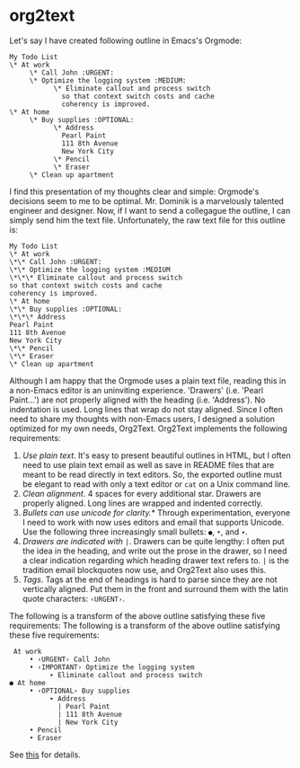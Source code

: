 org2text
========

Let's say I have created following outline in Emacs's Orgmode:
~~~~~~~~~~~~~~~~~~~~~~~~~~~~~~~~~
My Todo List
\* At work
     \* Call John :URGENT:
     \* Optimize the logging system :MEDIUM:
           \* Eliminate callout and process switch 
             so that context switch costs and cache 
             coherency is improved.
\* At home
     \* Buy supplies :OPTIONAL:
           \* Address
             Pearl Paint
             111 8th Avenue
             New York City
           \* Pencil
           \* Eraser
     \* Clean up apartment
~~~~~~~~~~~~~~~~~~~~~~~~~~~~~~~~~

I find this presentation of my thoughts clear and simple: Orgmode's decisions seem to me to be optimal. Mr. Dominik is a marvelously talented engineer and designer. Now, if I want to send a collegague the outline, I can simply send him the text file. Unfortunately, the raw text file for this outline is:
~~~~~~~~~~~~~~~~~~~~~~~~~~~~~~~~~
My Todo List
\* At work
\*\* Call John :URGENT:
\*\* Optimize the logging system :MEDIUM
\*\*\* Eliminate callout and process switch 
so that context switch costs and cache 
coherency is improved.
\* At home
\*\* Buy supplies :OPTIONAL:
\*\*\* Address
Pearl Paint
111 8th Avenue
New York City
\*\* Pencil
\*\* Eraser
\* Clean up apartment
~~~~~~~~~~~~~~~~~~~~~~~~~~~~~~~~~

Although I am happy that the Orgmode uses a plain text file, reading this in a non-Emacs editor is an uninviting experience. 'Drawers' (i.e. 'Pearl Paint...') are not properly aligned with the heading (i.e. 'Address'). No indentation is used. Long lines that wrap do not stay aligned. Since I often need to share my thoughts with non-Emacs users, I designed a solution optimized for my own needs, Org2Text. Org2Text implements the following requirements:

1. *Use plain text*. It's easy to present beautiful outlines in HTML, but I often need to use plain text email as well as save in README files that are meant to be read directly in text editors. So, the exported outline must be elegant to read with only a text editor or `cat` on a Unix command line.
1. *Clean alignment*. 4 spaces for every additional star. Drawers are properly aligned. Long lines are wrapped and indented correctly.
1. *Bullets can use unicode for clarity.** Through experimentation, everyone I need to work with now uses editors and email that supports Unicode. Use the following three increasingly small bullets: `●`, `•`, and `∙`.
1. *Drawers are indicated with `|`*. Drawers can be quite lengthy: I often put the idea in the heading, and write out the prose in the drawer, so I need a clear indication regarding which heading drawer text refers to. `|` is the tradition email blockquotes now use, and Org2Text also uses this.
1. *Tags*. Tags at the end of headings is hard to parse since they are not vertically aligned. Put them in the front and surround them with the latin quote characters: `‹URGENT›`. 

The following is a transform of the above outline satisfying these five requirements:
The following is a transform of the above outline satisfying these five requirements:
~~~~~~~~~~~~~~~~~~~~~~~~~~~~~~~~~
 At work 
     • ‹URGENT› Call John 
     • ‹IMPORTANT› Optimize the logging system 
          ∙ Eliminate callout and process switch 
● At home 
     • ‹OPTIONAL› Buy supplies 
          ∙ Address 
            | Pearl Paint 
            | 111 8th Avenue 
            | New York City 
     • Pencil 
     • Eraser 
~~~~~~~~~~~~~~~~~~~~~~~~~~~~~~~~~



See [this](http://carlhu.com/emacs_orgmode_in_plaintext) for details.
